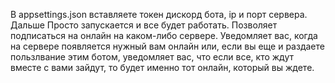В appsettings.json вставляете токен дискорд бота, ip и порт сервера. Дальше Просто запускается и все будет работать.
Позволяет подписаться на онлайн на каком-либо сервере. Уведомляет вас, когда на сервере появляется нужный вам онлайн или, если вы еще и раздаете пользлвание этим ботом, уведомляет вас, что если все, кто ждут вместе с вами зайдут, то будет именно тот онлайн, который вы ждете.
